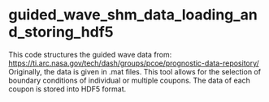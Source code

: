 # guided_wave_shm_data_loading_and_storing_hdf5
This code structures the guided wave data from: https://ti.arc.nasa.gov/tech/dash/groups/pcoe/prognostic-data-repository/ Originally, the data is given in .mat files. This tool allows for the selection of boundary conditions of individual or multiple coupons. The data of each coupon is stored into HDF5 format.
